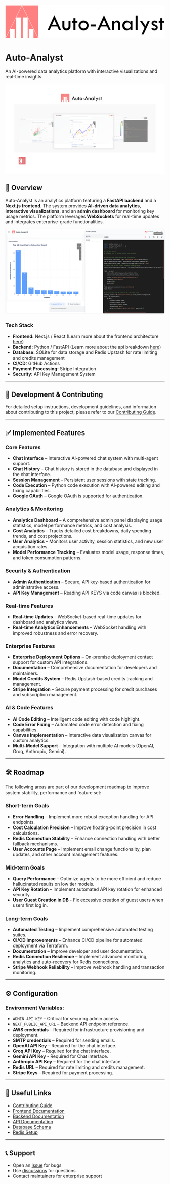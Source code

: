 ![Auto Analyst Logo](/auto-analyst-backend/images/auto-analyst%20logo.png)

# Auto-Analyst
An AI-powered data analytics platform with interactive visualizations and real-time insights.

![Auto-Analyst Platform](/auto-analyst-backend/images/Auto-analyst-poster.png)

## 📌 Overview  
Auto-Analyst is an analytics platform featuring a **FastAPI backend** and a **Next.js frontend**. The system provides **AI-driven data analytics**, **interactive visualizations**, and an **admin dashboard** for monitoring key usage metrics. The platform leverages **WebSockets** for real-time updates and integrates enterprise-grade functionalities.

![Chat Interface](/auto-analyst-backend/images/AI%20snapshot-chat.png)  


### **Tech Stack**  
- **Frontend:** Next.js / React  (Learn more about the frontend architecture [here](/docs/frontend.md))
- **Backend:** Python / FastAPI  (Learn more about the api breakdown [here](/docs/backend.md))
- **Database:** SQLite for data storage and Redis Upstash for rate limiting and credits management
- **CI/CD:** GitHub Actions  
- **Payment Processing:** Stripe Integration
- **Security:** API Key Management System

---

## 🚀 Development & Contributing
For detailed setup instructions, development guidelines, and information about contributing to this project, please refer to our [Contributing Guide](CONTRIBUTING.md).

---

## ✅ Implemented Features  

### Core Features
- **Chat Interface** – Interactive AI-powered chat system with multi-agent support.  
- **Chat History** – Chat history is stored in the database and displayed in the chat interface.
- **Session Management** – Persistent user sessions with state tracking.  
- **Code Execution** – Python code execution with AI-powered editing and fixing capabilities.
- **Google OAuth** – Google OAuth is supported for authentication.

### Analytics & Monitoring
- **Analytics Dashboard** – A comprehensive admin panel displaying usage statistics, model performance metrics, and cost analysis.  
- **Cost Analytics** – Tracks detailed cost breakdowns, daily spending trends, and cost projections.  
- **User Analytics** – Monitors user activity, session statistics, and new user acquisition rates.  
- **Model Performance Tracking** – Evaluates model usage, response times, and token consumption patterns.  

### Security & Authentication
- **Admin Authentication** – Secure, API key-based authentication for administrative access.  
- **API Key Management** – Reading API KEYS via code canvas is blocked.

### Real-time Features
- **Real-time Updates** – WebSocket-based real-time updates for dashboard and analytics views.  
- **Real-time Analytics Enhancements** – WebSocket handling with improved robustness and error recovery.

### Enterprise Features
- **Enterprise Deployment Options** – On-premise deployment contact support for custom API integrations.
- **Documentation** – Comprehensive documentation for developers and maintainers.
- **Model Credits System** – Redis Upstash-based credits tracking and management.
- **Stripe Integration** – Secure payment processing for credit purchases and subscription management.

### AI & Code Features
- **AI Code Editing** – Intelligent code editing with code highlight.
- **Code Error Fixing** – Automated code error detection and fixing capabilities.
- **Canvas Implementation** – Interactive data visualization canvas for custom analytics.
- **Multi-Model Support** – Integration with multiple AI models (OpenAI, Groq, Anthropic, Gemini).

---

## 🛠️ Roadmap  
The following areas are part of our development roadmap to improve system stability, performance and feature set:

### Short-term Goals
- **Error Handling** – Implement more robust exception handling for API endpoints.
- **Cost Calculation Precision** – Improve floating-point precision in cost calculations.
- **Redis Connection Stability** – Enhance connection handling with better fallback mechanisms.
- **User Accounts Page** – Implement email change functionality, plan updates, and other account management features.

### Mid-term Goals  
- **Query Performance** – Optimize agents to be more efficient and reduce hallucinated results on low tier models.
- **API Key Rotation** – Implement automated API key rotation for enhanced security.
- **User Guest Creation in DB** - Fix excessive creation of guest users when users first log in.

### Long-term Goals
- **Automated Testing** – Implement comprehensive automated testing suites.
- **CI/CD Improvements** – Enhance CI/CD pipeline for automated deployment via Terraform.
- **Documentation** – Improve developer and user documentation.
- **Redis Connection Resilience** – Implement advanced monitoring, analytics and auto-recovery for Redis connections.
- **Stripe Webhook Reliability** – Improve webhook handling and transaction monitoring.

---

## ⚙️ Configuration

### **Environment Variables:**  
- `ADMIN_API_KEY` – Critical for securing admin access.  
- `NEXT_PUBLIC_API_URL` – Backend API endpoint reference.  
- **AWS credentials** – Required for infrastructure provisioning and deployment.  
- **SMTP credentials** – Required for sending emails.  
- **OpenAI API Key** – Required for the chat interface.  
- **Groq API Key** – Required for the chat interface.  
- **Gemini API Key** - Required for Chat interface.
- **Anthropic API Key** – Required for the chat interface.  
- **Redis URL** – Required for rate limiting and credits management.
- **Stripe Keys** – Required for payment processing.

---

## 🔗 Useful Links
- [Contributing Guide](CONTRIBUTING.md)
- [Frontend Documentation](/docs/frontend.md)
- [Backend Documentation](/docs/backend.md)
- [API Documentation](/docs/api)
- [Database Schema](/docs/db_schema.md)
- [Redis Setup](/docs/redis-setup)

---

## 📞 Support
- Open an [issue](https://github.com/FireBird-Technologies/Auto-Analyst/issues) for bugs
- Use [discussions](https://github.com/FireBird-Technologies/Auto-Analyst/discussions) for questions
- Contact maintainers for enterprise support 